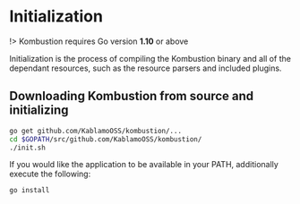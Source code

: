 # Initialization

!> Kombustion requires Go version **1.10** or above

Initialization is the process of compiling the Kombustion binary and all of the dependant resources, such as the resource parsers and included plugins.

## Downloading Kombustion from source and initializing

```sh
go get github.com/KablamoOSS/kombustion/...
cd $GOPATH/src/github.com/KablamoOSS/kombustion/
./init.sh
```

If you would like the application to be available in your PATH, additionally execute the following:

```sh
go install
```